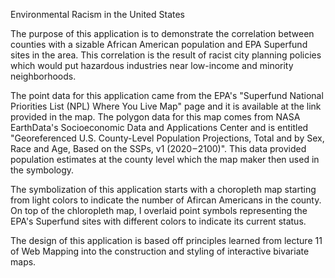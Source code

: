 Environmental Racism in the United States

The purpose of this application is to demonstrate the correlation between counties with a sizable African American population and EPA Superfund sites in the area. This correlation is the result of racist city planning policies which would put hazardous industries near low-income and minority neighborhoods. 

The point data for this application came from the EPA's "Superfund National Priorities List (NPL) Where You Live Map" page and it is available at the link provided in the map. The polygon data for this map comes from NASA EarthData's Socioeconomic Data and Applications Center and is entitled "Georeferenced U.S. County-Level Population Projections, Total and by Sex, Race and Age, Based on the SSPs, v1 (2020 – 2100)". This data provided population estimates at the county level which the map maker then used in the symbology. 

The symbolization of this application starts with a choropleth map starting from light colors to indicate the number of Afircan Americans in the county. On top of the chloropleth map, I overlaid point symbols representing the EPA's Superfund sites with different colors to indicate its current status.

The design of this application is based off principles learned from lecture 11 of Web Mapping into the construction and styling of interactive bivariate maps.

